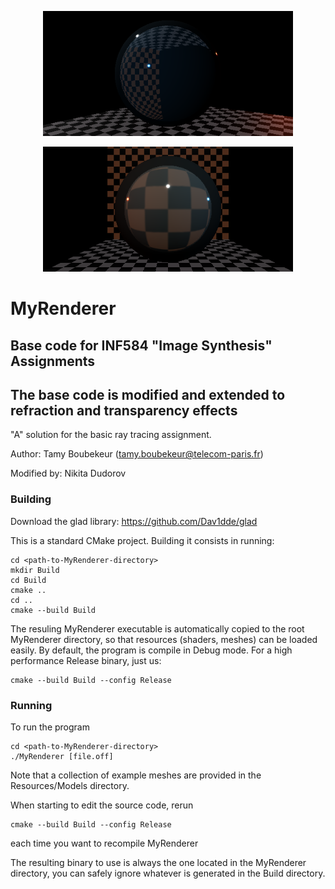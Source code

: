 <figure style="text-align: center;">
    <img src="https://github.com/Nikita-Dudorov/transparency/blob/main/images/real1.png" width="400" />
</figure>

<figure style="text-align: center;">
    <img src="https://github.com/Nikita-Dudorov/transparency/blob/main/images/shader_n12.png" width="400" />
</figure>

# MyRenderer
## Base code for INF584 "Image Synthesis" Assignments
## The base code is modified and extended to refraction and transparency effects

"A" solution for the basic ray tracing assignment.

Author: Tamy Boubekeur (tamy.boubekeur@telecom-paris.fr)

Modified by: Nikita Dudorov

### Building

Download the glad library: https://github.com/Dav1dde/glad

This is a standard CMake project. Building it consists in running:

```
cd <path-to-MyRenderer-directory>
mkdir Build
cd Build
cmake ..
cd ..
cmake --build Build
```

The resuling MyRenderer executable is automatically copied to the root MyRenderer directory, so that resources (shaders, meshes) can be loaded easily. By default, the program is compile in Debug mode. For a high performance Release binary, just us:

```
cmake --build Build --config Release
```

### Running

To run the program
```
cd <path-to-MyRenderer-directory>
./MyRenderer [file.off]
```
Note that a collection of example meshes are provided in the Resources/Models directory.

When starting to edit the source code, rerun 

```
cmake --build Build --config Release
```
each time you want to recompile MyRenderer

The resulting binary to use is always the one located in the MyRenderer directory, you can safely ignore whatever is generated in the Build directory. 
